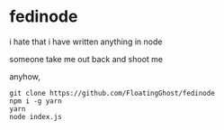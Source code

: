 # fedinode

i hate that i have written anything in node

someone take me out back and shoot me

anyhow, 

```
git clone https://github.com/FloatingGhost/fedinode
npm i -g yarn
yarn
node index.js
```
